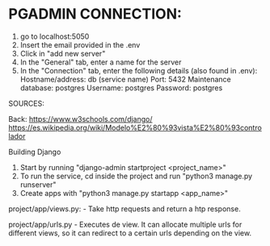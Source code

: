 # PGADMIN CONNECTION:
1) go to localhost:5050
2) Insert the email provided in the .env
3) Click in "add new server"
4) In the "General" tab, enter a name for the server
5) In the "Connection" tab, enter the following details (also found in .env):
        Hostname/address: db (service name)
        Port: 5432
        Maintenance database: postgres
        Username: postgres
        Password: postgres

SOURCES:

Back:
https://www.w3schools.com/django/
https://es.wikipedia.org/wiki/Modelo%E2%80%93vista%E2%80%93controlador


Building Django

1. Start by running "django-admin startproject <project_name>"
2. To run the service, cd inside the project and run "python3 manage.py runserver"
3. Create apps with "python3 manage.py startapp <app_name>"

project/app/views.py:
    -   Take http requests and return a htp response.

project/app/urls.py
    -   Executes de view. It can allocate multiple urls for different
        views, so it can redirect to a certain urls depending on the view.

